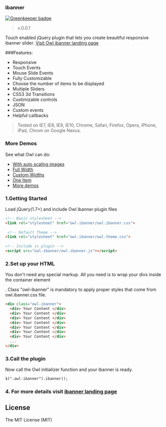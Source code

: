 

### ibanner ###

[![Greenkeeper badge](https://badges.greenkeeper.io/zanjs/ibanner.svg)](https://greenkeeper.io/)

>v.0.0.1

Touch enabled jQuery plugin that lets you create beautiful responsive ibanner slider.
[Visit Owl ibanner landing page](http://zanjs.com/ibanner)

###Features:
* Responsive
* Touch Events
* Mouse Slide Events
* Fully Customizable
* Choose the number of items to be displayed
* Multiple Sliders
* CSS3 3d Transitions
* Custimizable controls
* JSON 
* Custom events
* Helpful callbacks

> Tested on IE7, IE8, IE9, IE10, Chrome, Safari, Firefox, Opera, iPhone, iPad, Chrom on Google Nexus.


### More Demos
See what Owl can do:
* [With auto scaling images](http://zanjs.com/ibanner/demos/images.html)
* [Full Width](http://zanjs.com/ibanner/demos/full.html)
* [Custom Widths](http://zanjs.com/ibanner/demos/custom.html)
* [One Item](http://zanjs.com/ibanner/demos/one.html)
* [More demos](http://zanjs.com/ibanner/#more-demos)

### 1.Getting Started
Load jQuery(1.7+) and include Owl ibanner plugin files

```html
<!-- Basic stylesheet -->
<link rel="stylesheet" href="owl-ibanner/owl.ibanner.css">
 
 <!-- Default Theme -->
<link rel="stylesheet" href="owl-ibanner/owl.theme.css">
 
<!-- Include js plugin -->
<script src="owl-ibanner/owl.ibanner.js"></script>
```
### 2.Set up your HTML
You don't need any special markup. All you need is to wrap your divs inside the container element <div class="owl-ibanner">. Class "owl-ibanner" is mandatory to apply proper styles that come from owl.ibanner.css file.

```html
<div class="owl-ibanner">
  <div> Your Content </div>
  <div> Your Content </div>
  <div> Your Content </div>
  <div> Your Content </div>
  <div> Your Content </div>
  <div> Your Content </div>
  <div> Your Content </div>
  ...
</div>
```
### 3.Call the plugin
Now call the Owl initializer function and your ibanner is ready.

```html
$(".owl-ibanner").ibanner();
```
### 4. For more details visit [ibanner landing page](http://zanjs.com/ibanner)




License
------------
The MIT License (MIT)
